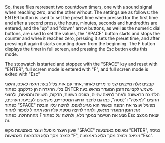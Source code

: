 So, these files represent two countdown timers, one with a sound signal when reaching zero, and the other without. The settings are as follows: the ENTER button is used to set the preset time when pressed for the first time and after a second press, the hours, minutes, seconds and hundredths are entered, and the "up" and "down" arrow buttons, as well as the numeric dial buttons, are used to set the values, the "SPACE" button starts and stops the counter and when it reaches zero, pressing it sets the preset time, and after pressing it again it starts counting down from the beginning. The F button displays the timer in full screen, and pressing the Esc button exits this mode.

The stopwatch is started and stopped with the "SPACE" key and reset with "ENTER", full screen mode is entered with "F", and full screen mode is exited with "Esc"

קבצים אלה מייצגים שני טיימרים לאחור, אחד עם אות צליל בעת הגעה לאפס, והשני בלי. ההגדרות הן כדלקמן: כפתור ENTER משמש לקביעת הזמן המוגדר מראש בעת הלחיצה הראשונה ולאחר לחיצה שנייה, מוזנים השעות, הדקות, השניות והמאיות, ולחצני החצים "למעלה" ו"למטה", כמו גם לחצני החיוג המספריים, משמשים לקביעת הערכים, כפתור "SPACE" מפעיל ועוצר את המונה וכאשר הוא מגיע לאפס, לחיצה עליו קובעת את הזמן המוגדר מראש, ולאחר לחיצה נוספת עליו הוא מתחיל לספור לאחור מההתחלה. כפתור F מציג את הטיימר במסך מלא, ולחיצה על כפתור Esc יוצאת ממצב זה.

שעון העצר מופעל ועוצר באמצעות מקש "SPACE" ומאופס באמצעות "ENTER", כניסה למצב מסך מלא מתבצעת באמצעות "F", ויציאה ממצב מסך מלא באמצעות "Esc".

